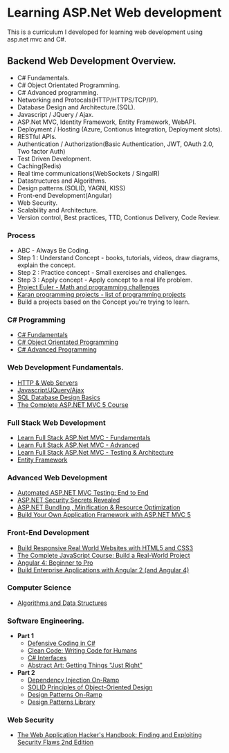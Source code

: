 # Learning ASP.Net Web development

This is a curriculum I developed for learning web development using asp.net mvc and C#.

## Backend Web Development Overview.

* C# Fundamentals.
* C# Object Orientated Programming.
* C# Advanced programming.
* Networking and Protocals(HTTP/HTTPS/TCP/IP).
* Database Design and Architecture.(SQL).
* Javascript / JQuery /  Ajax.
* ASP.Net MVC, Identity Framework, Entity Framework, WebAPI.
* Deployment / Hosting (Azure, Contionus Integration, Deployment slots).
* RESTful APIs.
* Authentication / Authorization(Basic Authentication, JWT, OAuth 2.0, Two factor Auth)
* Test Driven Development.
* Caching(Redis)
* Real time communications(WebSockets / SingalR)
* Datastructures and Algorithms.
* Design patterns.(SOLID, YAGNI, KISS)
* Front-end Development(Angular)
* Web Security.
* Scalability and Architecture.
* Version control, Best practices, TTD, Contionus Delivery, Code Review.

### Process

* ABC - Always Be Coding.
* Step 1 : Understand Concept - books, tutorials, videos, draw diagrams, explain the concept.
* Step 2 : Practice concept - Small exercises and challenges.
* Step 3 : Apply concept - Apply concept to a real life problem.
* [Project Euler - Math and programming challenges](https://projecteuler.net/)
* [Karan programming projects - list of programming projects](https://github.com/karan/Projects)
* Build a projects based on the Concept you're trying to learn.

### C# Programming 

* [C# Fundamentals](https://codewithmosh.teachable.com/p/csharp-basics-for-beginners/?coupon_code=HALFOFF)
* [C# Object Orientated Programming](https://codewithmosh.teachable.com/p/object-oriented-programming-in-csharp/?coupon_code=HALFOFF)
* [C# Advanced Programming](https://codewithmosh.teachable.com/p/csharp-advanced/?coupon_code=HALFOFF)

### Web Development Fundamentals.

* [HTTP & Web Servers](https://www.udacity.com/course/http-web-servers--ud303)
* [Javascript/JQuery/Ajax](https://developer.mozilla.org/bm/docs/Web/JavaScript)
* [SQL Database Design Basics](https://www.ntu.edu.sg/home/ehchua/programming/sql/MySQL_HowTo.html#show-toc)
* [The Complete ASP.NET MVC 5 Course](https://www.udemy.com/the-complete-aspnet-mvc-5-course/)

### Full Stack Web Development 

* [Learn Full Stack ASP.Net MVC - Fundamentals](https://www.pluralsight.com/courses/full-stack-dot-net-developer-fundamentals)
* [Learn Full Stack ASP.Net MVC - Advanced](https://www.pluralsight.com/courses/full-stack-dot-net-developer)
* [Learn Full Stack ASP.Net MVC - Testing & Architecture](https://www.pluralsight.com/courses/full-stack-dot-net-developer-architecture-testing)
* [Entity Framework](https://www.udemy.com/entity-framework-tutorial/?couponCode=blog15d)

### Advanced Web Development

* [Automated ASP.NET MVC Testing: End to End](https://www.pluralsight.com/courses/automated-aspdotnet-mvc)
* [ASP.NET Security Secrets Revealed](https://www.pluralsight.com/courses/aspdotnet-security-secrets-revealed)
* [ASP.NET Bundling , Minification & Resource Optimization](https://www.pluralsight.com/courses/aspnet-bundling-minification-resource-optimization)
* [Build Your Own Application Framework with ASP.NET MVC 5](https://www.pluralsight.com/courses/build-application-framework-aspdotnet-mvc-5)

### Front-End Development

*  [Build Responsive Real World Websites with HTML5 and CSS3](https://www.udemy.com/design-and-develop-a-killer-website-with-html5-and-css3/?couponCode=LEARNWEBSITES15)
*  [The Complete JavaScript Course: Build a Real-World Project](https://www.udemy.com/the-complete-javascript-course/?couponCode=LEARNJAVASCRIPT15) 
*  [Angular 4: Beginner to Pro](http://codewithmosh.teachable.com/p/angular-master-class/?product_id=421179&coupon_code=151OFF)
*  [Build Enterprise Applications with Angular 2 (and Angular 4)](https://www.udemy.com/angular2-advanced/?couponCode=NG2BLOG)

### Computer Science

* [Algorithms and Data Structures](https://www.coursera.org/learn/algorithms-part1)

### Software Engineering.
* **Part 1**
  * [Defensive Coding in C#](https://www.pluralsight.com/courses/defensive-coding-csharp)
  * [Clean Code: Writing Code for Humans](https://www.pluralsight.com/courses/writing-clean-code-humans)
  * [C# Interfaces](https://www.pluralsight.com/courses/csharp-interfaces)
  * [Abstract Art: Getting Things "Just Right"](https://www.pluralsight.com/courses/abstract-art-getting-things-just-right)
* **Part 2**
  * [Dependency Injection On-Ramp](https://www.pluralsight.com/courses/dependency-injection-on-ramp)
  * [SOLID Principles of Object-Oriented Design](https://www.pluralsight.com/courses/principles-oo-design)
  * [Design Patterns On-Ramp](https://www.pluralsight.com/courses/design-patterns-on-ramp)
  * [Design Patterns Library](https://www.pluralsight.com/courses/patterns-library)

### Web Security

* [The Web Application Hacker's Handbook: Finding and Exploiting Security Flaws 2nd Edition](https://www.amazon.com/Web-Application-Hackers-Handbook-Exploiting/dp/1118026470)
  
